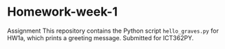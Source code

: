 # Homework-week-1
Assignment
This repository contains the Python script `hello_graves.py` for HW1a, which prints a greeting message. Submitted for ICT362PY.
